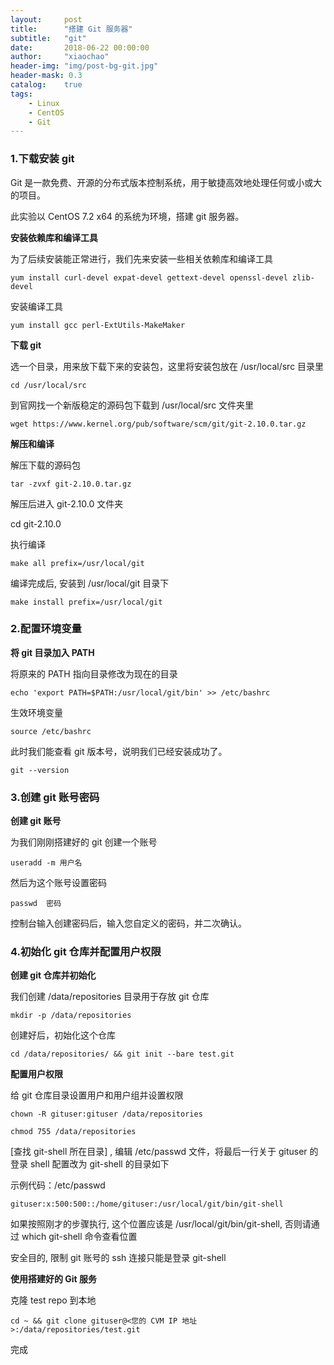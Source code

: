 ```yaml
---
layout:     post
title:      "搭建 Git 服务器"
subtitle:   "git"
date:       2018-06-22 00:00:00
author:     "xiaochao"
header-img: "img/post-bg-git.jpg"
header-mask: 0.3
catalog:    true
tags:
    - Linux
    - CentOS
    - Git
---
```


### 1.下载安装 git

Git 是一款免费、开源的分布式版本控制系统，用于敏捷高效地处理任何或小或大的项目。

此实验以 CentOS 7.2 x64 的系统为环境，搭建 git 服务器。

**安装依赖库和编译工具**

为了后续安装能正常进行，我们先来安装一些相关依赖库和编译工具

    yum install curl-devel expat-devel gettext-devel openssl-devel zlib-devel
    
安装编译工具

    yum install gcc perl-ExtUtils-MakeMaker
    
**下载 git**

选一个目录，用来放下载下来的安装包，这里将安装包放在 /usr/local/src 目录里

    cd /usr/local/src
    
到官网找一个新版稳定的源码包下载到 /usr/local/src 文件夹里

    wget https://www.kernel.org/pub/software/scm/git/git-2.10.0.tar.gz
    
**解压和编译**

解压下载的源码包

    tar -zvxf git-2.10.0.tar.gz
    
解压后进入 git-2.10.0 文件夹

cd git-2.10.0

执行编译

    make all prefix=/usr/local/git
    
编译完成后, 安装到 /usr/local/git 目录下

    make install prefix=/usr/local/git
    
### 2.配置环境变量


**将 git 目录加入 PATH**

将原来的 PATH 指向目录修改为现在的目录

    echo 'export PATH=$PATH:/usr/local/git/bin' >> /etc/bashrc
    
生效环境变量

    source /etc/bashrc
    
此时我们能查看 git 版本号，说明我们已经安装成功了。

    git --version
    
### 3.创建 git 账号密码

**创建 git 账号**

为我们刚刚搭建好的 git 创建一个账号

    useradd -m 用户名
    
然后为这个账号设置密码

    passwd  密码

控制台输入创建密码后，输入您自定义的密码，并二次确认。

### 4.初始化 git 仓库并配置用户权限

**创建 git 仓库并初始化**

我们创建 /data/repositories 目录用于存放 git 仓库

    mkdir -p /data/repositories
    
创建好后，初始化这个仓库

    cd /data/repositories/ && git init --bare test.git
    
**配置用户权限**

给 git 仓库目录设置用户和用户组并设置权限

    chown -R gituser:gituser /data/repositories
    
    chmod 755 /data/repositories
    
[查找 git-shell 所在目录] , 编辑 /etc/passwd 文件，将最后一行关于 gituser 的登录 shell 配置改为 git-shell 的目录如下

示例代码：/etc/passwd

    gituser:x:500:500::/home/gituser:/usr/local/git/bin/git-shell

如果按照刚才的步骤执行, 这个位置应该是 /usr/local/git/bin/git-shell, 否则请通过 which git-shell 命令查看位置


安全目的, 限制 git 账号的 ssh 连接只能是登录 git-shell

**使用搭建好的 Git 服务**

克隆 test repo 到本地

    cd ~ && git clone gituser@<您的 CVM IP 地址>:/data/repositories/test.git
    
完成




